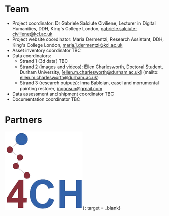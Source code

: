 # Team

- Project coordinator: Dr Gabriele Salciute Civiliene, Lecturer in Digital Humanities, DDH, King's College London, [gabriele.salciute-civiliene@kcl.ac.uk](mailto:gabriele.salciute-civiliene@kcl.ac.uk)
- Project website coordinator: Maria Dermentzi, Research Assistant, DDH, King's College London, [maria.1.dermentzi@kcl.ac.uk](mailto:maria.1.dermentzi@kcl.ac.uk)
- Asset inventory coordinator TBC
- Data coordinators:
  - Strand 1 (3d data) TBC
  - Strand 2 (images and videos): Ellen Charlesworth, Doctoral Student, Durham University, [ellen.m.charlesworth@durham.ac.uk] (mailto: ellen.m.charlesworth@durham.ac.uk)
  - Strand 3 (research outputs): Inna Babloian, easel and monumental painting restorer, [ingoosun@gmail.com](mailto:ingoosun@gmail.com)
- Data assessment and shipment coordinator TBC
- Documentation coordinator TBC

# Partners

[![4CH](img/logo4CH.png)](https://www.4ch-project.eu/){: target = _blank}
